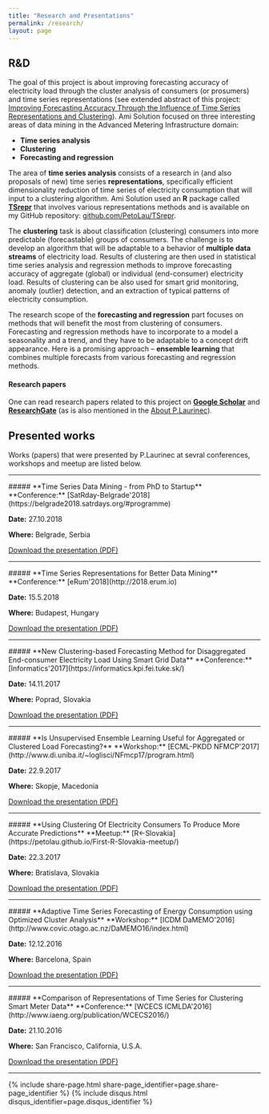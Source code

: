 ```yaml
---
title: "Research and Presentations"
permalink: /research/
layout: page
---
```


## R&D
The goal of this project is about improving forecasting accuracy of electricity load through the cluster analysis of consumers (or prosumers) and time series representations (see extended abstract of this project: [Improving Forecasting Accuracy Through the Influence of Time Series Representations and Clustering](http://..pdf)). Ami Solution focused on three interesting areas of data mining in the Advanced Metering Infrastructure domain:

  * **Time series analysis**
  * **Clustering**
  * **Forecasting and regression**

The area of **time series analysis** consists of a research in (and also proposals of new) time series **representations**, specifically efficient dimensionality reduction of time series of electricity consumption that will input to a clustering algorithm. Ami Solution used an **R** package called [**TSrepr**](https://CRAN.R-project.org/package=TSrepr) that involves various representations methods and is available on my GitHub repository: [github.com/PetoLau/TSrepr](https://github.com/PetoLau/TSrepr).

The **clustering** task is about classification (clustering) consumers into more predictable (forecastable) groups of consumers. The challenge is to develop an algorithm that will be adaptable to a behavior of **multiple data streams** of electricity load. Results of clustering are then used in statistical time series analysis and regression methods to improve forecasting accuracy of aggregate (global) or individual (end-consumer) electricity load. Results of clustering can be also used for smart grid monitoring, anomaly (outlier) detection, and an extraction of typical patterns of electricity consumption.

The research scope of the **forecasting and regression** part focuses on methods that will benefit the most from clustering of consumers. Forecasting and regression methods have to incorporate to a model a seasonality and a trend, and they have to be adaptable to a concept drift appearance. Here is a promising approach – **ensemble learning** that combines multiple forecasts from various forecasting and regression methods.

#### Research papers
One can read research papers related to this project on [**Google Scholar**](https://scholar.google.sk/citations?user=1fEwHTkAAAAJ&hl=en) and [**ResearchGate**](https://www.researchgate.net/profile/Peter_Laurinec) (as is also mentioned in the [About P.Laurinec](https://petolau.github.io/about)).

## Presented works
Works (papers) that were presented by P.Laurinec at sevral conferences, workshops and meetup are listed below.

<hr>
##### **Time Series Data Mining - from PhD to Startup**
**Conference:** [SatRday-Belgrade'2018](https://belgrade2018.satrdays.org/#programme)

**Date:** 27.10.2018

**Where:** Belgrade, Serbia

<a href="/presentations/satrday_beograd_laurinec.pdf" target="_blank">Download the presentation (PDF)</a>

<hr>
##### **Time Series Representations for Better Data Mining**
**Conference:** [eRum'2018](http://2018.erum.io)

**Date:** 15.5.2018

**Where:** Budapest, Hungary

<a href="/presentations/erum_laurinec.pdf" target="_blank">Download the presentation (PDF)</a>

<hr>
##### **New Clustering-based Forecasting Method for Disaggregated End-consumer Electricity Load Using Smart Grid Data**
**Conference:** [Informatics'2017](https://informatics.kpi.fei.tuke.sk/)

**Date:** 14.11.2017

**Where:** Poprad, Slovakia

<a href="/presentations/informatics_laurinec.pdf" target="_blank">Download the presentation (PDF)</a>

<hr>
##### **Is Unsupervised Ensemble Learning Useful for Aggregated or Clustered Load Forecasting?**
**Workshop:** [ECML-PKDD NFMCP'2017](http://www.di.uniba.it/~loglisci/NFmcp17/program.html)

**Date:** 22.9.2017

**Where:** Skopje, Macedonia

<a href="/presentations/ecmlpkdd_laurinec.pdf" target="_blank">Download the presentation (PDF)</a>

<hr>
##### **Using Clustering Of Electricity Consumers To Produce More Accurate Predictions**
**Meetup:** [R<-Slovakia](https://petolau.github.io/First-R-Slovakia-meetup/)

**Date:** 22.3.2017

**Where:** Bratislava, Slovakia

<a href="/presentations/RSlovakia_laurinec.pdf" target="_blank">Download the presentation (PDF)</a>

<hr>
##### **Adaptive Time Series Forecasting of Energy Consumption using Optimized Cluster Analysis**
**Workshop:** [ICDM DaMEMO'2016](http://www.covic.otago.ac.nz/DaMEMO16/index.html)

**Date:** 12.12.2016

**Where:** Barcelona, Spain

<a href="/presentations/icdm_laurinec.pdf" target="_blank">Download the presentation (PDF)</a>

<hr>
##### **Comparison of Representations of Time Series for Clustering Smart Meter Data**
**Conference:** [WCECS ICMLDA'2016](http://www.iaeng.org/publication/WCECS2016/)

**Date:** 21.10.2016

**Where:** San Francisco, California, U.S.A.

<a href="/presentations/icmlda_laurinec.pdf" target="_blank">Download the presentation (PDF)</a>

<hr>

{% include share-page.html share-page_identifier=page.share-page_identifier %}
{% include disqus.html disqus_identifier=page.disqus_identifier %}
